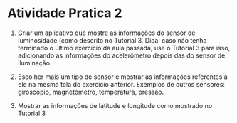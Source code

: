 # Atividade Pratica 2
1) Criar um aplicativo que mostre as informações do sensor de luminosidade (como
   descrito no Tutorial 3. Dica: caso não tenha terminado o último exercício da aula
   passada, use o Tutorial 3 para isso, adicionando as informações do acelerômetro
   depois das do sensor de iluminação.
   
2) Escolher mais um tipo de sensor e mostrar as informações referentes a ele na mesma
   tela do exercício anterior. Exemplos de outros sensores: giroscópio, magnetômetro,
   temperatura, pressão.
   
3) Mostrar as informações de latitude e longitude como mostrado no Tutorial 3
